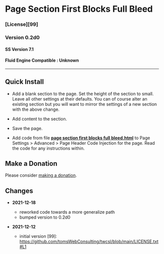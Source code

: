 # Page Section First Blocks Full Bleed

### [License][99]

### Version 0.2d0

#### SS Version 7.1

#### Fluid Engine Compatible : Unknown

---

## Quick Install

* Add a blank section to the page. Set the height of the section to small. Leave
  all other settings at their defaults. You can of course alter an existing
  section but you will want to mirror the settings of a new section with the
  above change.
  
* Add content to the section.
  
* Save the page.
  
* Add code from file
  **[page section first blocks full bleed.html](page%20section%20first%20blocks%20full%20bleed.html#L1)**
  to Page Settings > Advanced > Page Header Code Injection for the page. Read
  the code for any instructions within.

## Make a Donation

Please consider
[making a donation](https://github.com/tomsWebConsulting/twcsl#make-a-donation).

## Changes

* **2021-12-18**

  * reworked code towards a more generalize path
  * bumped version to 0.2d0
  
* **2021-12-12**

  * initial version
[99]: https://github.com/tomsWebConsulting/twcsl/blob/main/LICENSE.txt#L1
